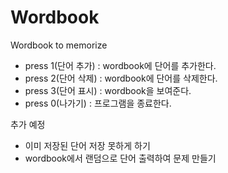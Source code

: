 # Wordbook
Wordbook to memorize

 - press 1(단어 추가) : wordbook에 단어를 추가한다.
 - press 2(단어 삭제) : wordbook에 단어를 삭제한다.
 - press 3(단어 표시) : wordbook을 보여준다.
 - press 0(나가기) : 프로그램을 종료한다.

추가 예정
* 이미 저장된 단어 저장 못하게 하기
* wordbook에서 랜덤으로 단어 출력하여 문제 만들기
